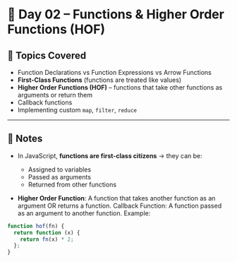 # 📌 Day 02 – Functions & Higher Order Functions (HOF)

## 📖 Topics Covered

- Function Declarations vs Function Expressions vs Arrow Functions
- **First-Class Functions** (functions are treated like values)
- **Higher Order Functions (HOF)** – functions that take other functions as arguments or return them
- Callback functions
- Implementing custom `map`, `filter`, `reduce`

---

## 📝 Notes

- In JavaScript, **functions are first-class citizens** → they can be:

  - Assigned to variables
  - Passed as arguments
  - Returned from other functions

- **Higher Order Function**: A function that takes another function as an argument OR returns a function.
  Callback Function: A function passed as an argument to another function.
  Example:

```js
function hof(fn) {
  return function (x) {
    return fn(x) * 2;
  };
}
```
